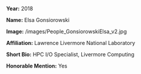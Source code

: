 **Year:** 2018

**Name:** Elsa Gonsiorowski

**Image:** /images/People_GonsiorowskiElsa_v2.jpg

**Affiliation:** Lawrence Livermore National Laboratory

**Short Bio:** HPC I/O Specialist, Livermore Computing

**Honorable Mention:** Yes
